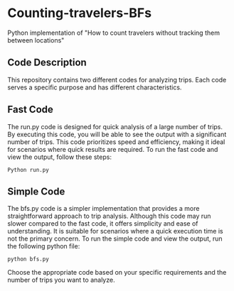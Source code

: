 # Counting-travelers-BFs
Python implementation of "How to count travelers without tracking them between locations"
## Code Description
This repository contains two different codes for analyzing trips. Each code serves a specific purpose and has different characteristics.
## Fast Code 
The run.py code is designed for quick analysis of a large number of trips. By executing this code, you will be able to see the output with a significant number of trips. This code prioritizes speed and efficiency, making it ideal for scenarios where quick results are required.
To run the fast code and view the output, follow these steps:


```
Python run.py
```


## Simple Code 
The bfs.py code is a simpler implementation that provides a more straightforward approach to trip analysis. Although this code may run slower compared to the fast code, it offers simplicity and ease of understanding. It is suitable for scenarios where a quick execution time is not the primary concern.
To run the simple code and view the output, run the following python file:

```
python bfs.py
```

Choose the appropriate code based on your specific requirements and the number of trips you want to analyze. 
